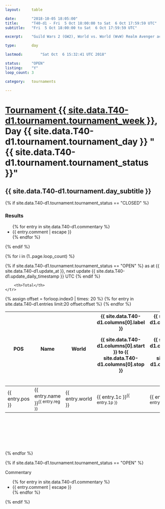 ```yaml
---
layout: 	table

date: 		"2018-10-05 18:05:00"
title: 		"T40-d1 - Fri  5 Oct 18:00:00 to Sat  6 Oct 17:59:59 UTC"
subtitle: 	"Fri  5 Oct 18:00:00 to Sat  6 Oct 17:59:59 UTC"

excerpt:    "Guild Wars 2 (GW2), World vs. World (WvW) Realm Avenger achivement Tournament. \"Every Kill Counts\""

type:       day

lastmod: 		"Sat Oct  6 15:32:41 UTC 2018"

status:     "OPEN"
listing:    "Y"
loop_count: 3

category: 	tournaments

---
```

<div class="table_header">
    <h1><a href="{{ site.data.T40-d1.tournament.week_url }}">Tournament {{ site.data.T40-d1.tournament.tournament_week }}</a>, Day {{ site.data.T40-d1.tournament.tournament_day }} "{{ site.data.T40-d1.tournament.tournament_status }}"</h1>
    <h2>{{ site.data.T40-d1.tournament.day_subtitle }}</h2> 
</div>

{% if site.data.T40-d1.tournament.tournament_status == "CLOSED" %} 
<div class="commentary">
  <h3>Results</h3>
  <ul>
    {% for entry in site.data.T40-d1.commentary %}
    <li class="commentary_list">{{ entry.comment | escape }}</li>
    {% endfor %}
  </ul>
</div>
{% endif %}


{% for i in (1..page.loop_count) %}

{% if site.data.T40-d1.tournament.tournament_status == "OPEN" %} 
<span class="table_nextupdate">as at {{ site.data.T40-d1.update_at }}, next update {{ site.data.T40-d1.update_daily_timestamp }} UTC</span> 
{% endif %}

<table class="day_table">
  <colgroup>
    <col style="width:18px">
    <col style="width:55px">
    <col style="width:55px">
    <col style="width:12px">
    <col style="width:12px">
    <col style="width:12px">
    <col style="width:12px">
    <col style="width:12px">
    <col style="width:12px">
    <col style="width:12px">
    <col style="width:12px">
    <col style="width:12px">
    <col style="width:12px">
    <col style="width:12px">
    <col style="width:12px">
    <col style="width:12px">
    <col style="width:12px">
    <col style="width:12px">
    <col style="width:12px">
    <col style="width:12px">
    <col style="width:12px">
    <col style="width:12px">
    <col style="width:12px">
    <col style="width:12px">
    <col style="width:12px">
    <col style="width:12px">
    <col style="width:12px">
    <col style="width:18px">
  </colgroup>  
  <thead>
    <tr>
        <th>POS</th>
        <th class="AlignLeft">Name</th>
        <th class="AlignLeft">World</th>

<th><div class="label">{{ site.data.T40-d1.columns[0].label }}<p class="onhover">{{ site.data.T40-d1.columns[0].start }} to {{ site.data.T40-d1.columns[0].stop }}</p></div>​</th>
<th><div class="label">{{ site.data.T40-d1.columns[1].label }}<p class="onhover">{{ site.data.T40-d1.columns[1].start }} to {{ site.data.T40-d1.columns[1].stop }}</p></div>​</th>
<th><div class="label">{{ site.data.T40-d1.columns[2].label }}<p class="onhover">{{ site.data.T40-d1.columns[2].start }} to {{ site.data.T40-d1.columns[2].stop }}</p></div>​</th>
<th><div class="label">{{ site.data.T40-d1.columns[3].label }}<p class="onhover">{{ site.data.T40-d1.columns[3].start }} to {{ site.data.T40-d1.columns[3].stop }}</p></div>​</th>
<th><div class="label">{{ site.data.T40-d1.columns[4].label }}<p class="onhover">{{ site.data.T40-d1.columns[4].start }} to {{ site.data.T40-d1.columns[4].stop }}</p></div>​</th>
<th><div class="label">{{ site.data.T40-d1.columns[5].label }}<p class="onhover">{{ site.data.T40-d1.columns[5].start }} to {{ site.data.T40-d1.columns[5].stop }}</p></div>​</th>
<th><div class="label">{{ site.data.T40-d1.columns[6].label }}<p class="onhover">{{ site.data.T40-d1.columns[6].start }} to {{ site.data.T40-d1.columns[6].stop }}</p></div>​</th>
<th><div class="label">{{ site.data.T40-d1.columns[7].label }}<p class="onhover">{{ site.data.T40-d1.columns[7].start }} to {{ site.data.T40-d1.columns[7].stop }}</p></div>​</th>
<th><div class="label">{{ site.data.T40-d1.columns[8].label }}<p class="onhover">{{ site.data.T40-d1.columns[8].start }} to {{ site.data.T40-d1.columns[8].stop }}</p></div>​</th>
<th><div class="label">{{ site.data.T40-d1.columns[9].label }}<p class="onhover">{{ site.data.T40-d1.columns[9].start }} to {{ site.data.T40-d1.columns[9].stop }}</p></div>​</th>
<th><div class="label">{{ site.data.T40-d1.columns[10].label }}<p class="onhover">{{ site.data.T40-d1.columns[10].start }} to {{ site.data.T40-d1.columns[10].stop }}</p></div>​</th>

<th><div class="label">{{ site.data.T40-d1.columns[11].label }}<p class="onhover">{{ site.data.T40-d1.columns[11].start }} to {{ site.data.T40-d1.columns[11].stop }}</p></div>​</th>
<th><div class="label">{{ site.data.T40-d1.columns[12].label }}<p class="onhover">{{ site.data.T40-d1.columns[12].start }} to {{ site.data.T40-d1.columns[12].stop }}</p></div>​</th>
<th><div class="label">{{ site.data.T40-d1.columns[13].label }}<p class="onhover">{{ site.data.T40-d1.columns[13].start }} to {{ site.data.T40-d1.columns[13].stop }}</p></div>​</th>
<th><div class="label">{{ site.data.T40-d1.columns[14].label }}<p class="onhover">{{ site.data.T40-d1.columns[14].start }} to {{ site.data.T40-d1.columns[14].stop }}</p></div>​</th>
<th><div class="label">{{ site.data.T40-d1.columns[15].label }}<p class="onhover">{{ site.data.T40-d1.columns[15].start }} to {{ site.data.T40-d1.columns[15].stop }}</p></div>​</th>
<th><div class="label">{{ site.data.T40-d1.columns[16].label }}<p class="onhover">{{ site.data.T40-d1.columns[16].start }} to {{ site.data.T40-d1.columns[16].stop }}</p></div>​</th>
<th><div class="label">{{ site.data.T40-d1.columns[17].label }}<p class="onhover">{{ site.data.T40-d1.columns[17].start }} to {{ site.data.T40-d1.columns[17].stop }}</p></div>​</th>
<th><div class="label">{{ site.data.T40-d1.columns[18].label }}<p class="onhover">{{ site.data.T40-d1.columns[18].start }} to {{ site.data.T40-d1.columns[18].stop }}</p></div>​</th>
<th><div class="label">{{ site.data.T40-d1.columns[19].label }}<p class="onhover">{{ site.data.T40-d1.columns[19].start }} to {{ site.data.T40-d1.columns[19].stop }}</p></div>​</th>
<th><div class="label">{{ site.data.T40-d1.columns[20].label }}<p class="onhover">{{ site.data.T40-d1.columns[20].start }} to {{ site.data.T40-d1.columns[20].stop }}</p></div>​</th>

<th><div class="label">{{ site.data.T40-d1.columns[21].label }}<p class="onhover">{{ site.data.T40-d1.columns[21].start }} to {{ site.data.T40-d1.columns[21].stop }}</p></div>​</th>
<th><div class="label">{{ site.data.T40-d1.columns[22].label }}<p class="onhover">{{ site.data.T40-d1.columns[22].start }} to {{ site.data.T40-d1.columns[22].stop }}</p></div>​</th>
<th><div class="label">{{ site.data.T40-d1.columns[23].label }}<p class="onhover">{{ site.data.T40-d1.columns[23].start }} to {{ site.data.T40-d1.columns[23].stop }}</p></div>​</th>

        <th>Total</th>
    </tr>
  </thead>
  {% assign offset = forloop.index0 | times: 20 %}
<tbody>
{% for entry in site.data.T40-d1.entries limit:20 offset:offset %}
  <tr>
    <td class="pl{{ entry.pos }}">{{ entry.pos }}</td>
    <td class="AlignLeft">{{ entry.name }}<sup>{{ entry.reg }}</sup></td>
    <td class="AlignLeft">{{ entry.world }}</td>
    <td class="pl{{ entry.1p }}">{{ entry.1c }}<sup>{{ entry.1p }}</sup></td>
    <td class="pl{{ entry.2p }}">{{ entry.2c }}<sup>{{ entry.2p }}</sup></td>
    <td class="pl{{ entry.3p }}">{{ entry.3c }}<sup>{{ entry.3p }}</sup></td>
    <td class="pl{{ entry.4p }}">{{ entry.4c }}<sup>{{ entry.4p }}</sup></td>
    <td class="pl{{ entry.5p }}">{{ entry.5c }}<sup>{{ entry.5p }}</sup></td>
    <td class="pl{{ entry.6p }}">{{ entry.6c }}<sup>{{ entry.6p }}</sup></td>
    <td class="pl{{ entry.7p }}">{{ entry.7c }}<sup>{{ entry.7p }}</sup></td>
    <td class="pl{{ entry.8p }}">{{ entry.8c }}<sup>{{ entry.8p }}</sup></td>
    <td class="pl{{ entry.9p }}">{{ entry.9c }}<sup>{{ entry.9p }}</sup></td>
    <td class="pl{{ entry.10p }}">{{ entry.10c }}<sup>{{ entry.10p }}</sup></td>
    <td class="pl{{ entry.11p }}">{{ entry.11c }}<sup>{{ entry.11p }}</sup></td>
    <td class="pl{{ entry.12p }}">{{ entry.12c }}<sup>{{ entry.12p }}</sup></td>
    <td class="pl{{ entry.13p }}">{{ entry.13c }}<sup>{{ entry.13p }}</sup></td>
    <td class="pl{{ entry.14p }}">{{ entry.14c }}<sup>{{ entry.14p }}</sup></td>
    <td class="pl{{ entry.15p }}">{{ entry.15c }}<sup>{{ entry.15p }}</sup></td>
    <td class="pl{{ entry.16p }}">{{ entry.16c }}<sup>{{ entry.16p }}</sup></td>
    <td class="pl{{ entry.17p }}">{{ entry.17c }}<sup>{{ entry.17p }}</sup></td>
    <td class="pl{{ entry.18p }}">{{ entry.18c }}<sup>{{ entry.18p }}</sup></td>
    <td class="pl{{ entry.19p }}">{{ entry.19c }}<sup>{{ entry.19p }}</sup></td>
    <td class="pl{{ entry.20p }}">{{ entry.20c }}<sup>{{ entry.20p }}</sup></td>
    <td class="pl{{ entry.21p }}">{{ entry.21c }}<sup>{{ entry.21p }}</sup></td>
    <td class="pl{{ entry.22p }}">{{ entry.22c }}<sup>{{ entry.22p }}</sup></td>
    <td class="pl{{ entry.23p }}">{{ entry.23c }}<sup>{{ entry.23p }}</sup></td>
    <td class="pl{{ entry.24p }}">{{ entry.24c }}<sup>{{ entry.24p }}</sup></td>
    <td>{{ entry.total }}</td>
  </tr>
{% endfor %}  
</tbody>
</table>
<div class="leaderboard">
  <script async src="//pagead2.googlesyndication.com/pagead/js/adsbygoogle.js"></script>
  <!-- 728x90 -->
  <ins class="adsbygoogle"
       style="display:inline-block;width:728px;height:90px"
       data-ad-client="ca-pub-3274917281288240"
       data-ad-slot="3870538733"></ins>
  <script>
  (adsbygoogle = window.adsbygoogle || []).push({});
  </script>    
</div>
<br />
{% endfor %}

{% if site.data.T40-d1.tournament.tournament_status == "OPEN" %} 
<div class="commentary">
  <span class="commentary_title">Commentary</span>
  <ul>
    {% for entry in site.data.T40-d1.commentary %}
    <li class="commentary_list">{{ entry.comment | escape }}</li>
    {% endfor %}
  </ul>
</div>
{% endif %}


